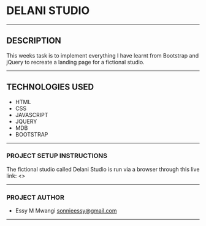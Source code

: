  # DELANI STUDIO

---
 
 ## DESCRIPTION
This weeks task is to implement everything I have learnt from Bootstrap and jQuery to recreate a landing page for a fictional studio.

---
## TECHNOLOGIES USED 
* HTML
* CSS
* JAVASCRIPT
* JQUERY
* MDB
* BOOTSTRAP

---
### PROJECT SETUP INSTRUCTIONS
The fictional studio called Delani Studio is run via a browser through this live link: <>

---

### PROJECT AUTHOR

- Essy M Mwangi <sonnieessy@gmail.com>


---


